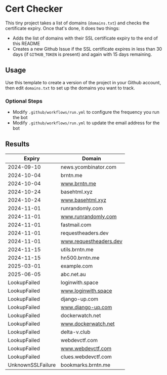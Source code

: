 # Cert Checker

This tiny project takes a list of domains (`domains.txt`) and checks the certificate expiry. Once that's done, it does two things:

- Adds the list of domains with their SSL certificate expiry to the end of this README
- Creates a new Github Issue if the SSL certificate expires in less than 30 days (if `GITHUB_TOKEN` is present) and again with 15 days remaining.


## Usage

Use this template to create a version of the project in your Github account, then edit `domains.txt` to set up the domains you want to track.


### Optional Steps

- Modify `.github/workflows/run.yml` to configure the frequency you run the bot
- Modify `.github/workflows/run.yml` to update the email address for the bot

## Results

| Expiry    | Domain   |
|-----------|----------|
| 2024-09-10 | news.ycombinator.com |
| 2024-10-04 | brntn.me |
| 2024-10-04 | www.brntn.me |
| 2024-10-24 | basehtml.xyz |
| 2024-10-24 | www.basehtml.xyz |
| 2024-11-01 | runrandomly.com |
| 2024-11-01 | www.runrandomly.com |
| 2024-11-01 | fastmail.com |
| 2024-11-01 | requestheaders.dev |
| 2024-11-01 | www.requestheaders.dev |
| 2024-11-15 | utils.brntn.me |
| 2024-11-15 | hn500.brntn.me |
| 2025-03-01 | example.com |
| 2025-06-05 | abc.net.au |
| LookupFailed | loginwith.space |
| LookupFailed | www.loginwith.space |
| LookupFailed | django-up.com |
| LookupFailed | www.django-up.com |
| LookupFailed | dockerwatch.net |
| LookupFailed | www.dockerwatch.net |
| LookupFailed | delta-v.club |
| LookupFailed | webdevctf.com |
| LookupFailed | www.webdevctf.com |
| LookupFailed | clues.webdevctf.com |
| UnknownSSLFailure | bookmarks.brntn.me |
